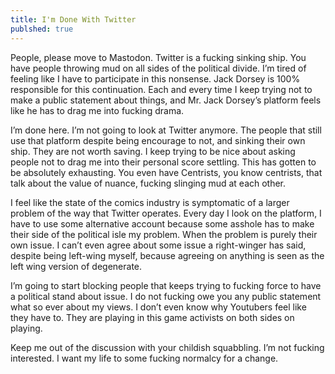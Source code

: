 ```yaml
---
title: I'm Done With Twitter
publshed: true
---
```

People, please move to Mastodon. Twitter is a fucking sinking ship. You have people throwing mud on all sides of the political divide. I’m tired of feeling like I have to participate in this nonsense. Jack Dorsey is 100% responsible for this continuation. Each and every time I keep trying not to make a public statement about things, and Mr. Jack Dorsey’s platform feels like he has to drag me into fucking drama.

I’m done here. I’m not going to look at Twitter anymore. The people that still use that platform despite being encourage to not, and sinking their own ship. They are not worth saving. I keep trying to be nice about asking people not to drag me into their personal score settling. This has gotten to be absolutely exhausting. You even have Centrists, you know centrists, that talk about the value of nuance, fucking slinging mud at each other.

I feel like the state of the comics industry is symptomatic of a larger problem of the way that Twitter operates. Every day I look on the platform, I have to use some alternative account because some asshole has to make their side of the political isle my problem. When the problem is purely their own issue. I can’t even agree about some issue a right-winger has said, despite being left-wing myself, because agreeing on anything is seen as the left wing version of degenerate.

I’m going to start blocking people that keeps trying to fucking force to have a political stand about issue. I do not fucking owe you any public statement what so ever about my views. I don’t even know why Youtubers feel like they have to. They are playing in this game activists on both sides on playing.

Keep me out of the discussion with your childish squabbling. I’m not fucking interested. I want my life to some fucking normalcy for a change.
